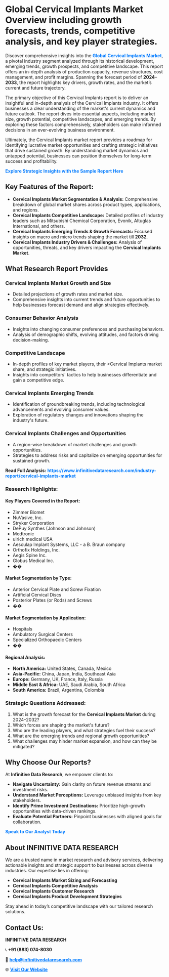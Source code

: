 <h1>Global Cervical Implants Market Overview including growth forecasts, trends, competitive analysis, and key player strategies.</h1>
<p>
Discover comprehensive insights into the 
<a href="https://www.infinitivedataresearch.com/industry-report/cervical-implants-market" rel="dofollow" style="color: #007BFF; text-decoration: none;"><strong>Global Cervical Implants Market</strong></a>, a pivotal industry segment analyzed through its historical development, emerging trends, growth prospects, and competitive landscape. This report offers an in-depth analysis of production capacity, revenue structures, cost management, and profit margins. Spanning the forecast period of <strong>2024–2033</strong>, the report highlights key drivers, growth rates, and the market’s current and future trajectory.
</p>
<p>
The primary objective of this Cervical Implants report is to deliver an insightful and in-depth analysis of the Cervical Implants industry. It offers businesses a clear understanding of the market's current dynamics and future outlook. The report dives into essential aspects, including market size, growth potential, competitive landscapes, and emerging trends. By exploring these factors comprehensively, stakeholders can make informed decisions in an ever-evolving business environment.
</p>
<p>
Ultimately, the Cervical Implants market report provides a roadmap for identifying lucrative market opportunities and crafting strategic initiatives that drive sustained growth. By understanding market dynamics and untapped potential, businesses can position themselves for long-term success and profitability.
</p>
<p>
<a href="https://www.infinitivedataresearch.com/request-sample/reportId=109111" style="color: #007BFF; text-decoration: none;"><strong>Explore Strategic Insights with the Sample Report Here</strong></a>
</p>

<h2>Key Features of the Report:</h2>
<ul>
<li><strong>Cervical Implants Market Segmentation & Analysis:</strong> Comprehensive breakdown of global market shares across product types, applications, and regions.</li>
<li><strong>Cervical Implants Competitive Landscape:</strong> Detailed profiles of industry leaders such as Mitsubishi Chemical Corporation, Evonik, Altuglas International, and others.</li>
<li><strong>Cervical Implants Emerging Trends & Growth Forecasts:</strong> Focused insights on macro and micro trends shaping the market till <strong>2032</strong>.</li>
<li><strong>Cervical Implants Industry Drivers & Challenges:</strong> Analysis of opportunities, threats, and key drivers impacting the <strong>Cervical Implants Market</strong>.</li>
</ul>

<h2>What Research Report Provides</h2>
<h3>Cervical Implants Market Growth and Size</h3>
<ul>
<li>Detailed projections of growth rates and market size.</li>
<li>Comprehensive insights into current trends and future opportunities to help businesses forecast demand and align strategies effectively.</li>
</ul>

<h3>Consumer Behavior Analysis</h3>
<ul>
<li>Insights into changing consumer preferences and purchasing behaviors.</li>
<li>Analysis of demographic shifts, evolving attitudes, and factors driving decision-making.</li>
</ul>

<h3>Competitive Landscape</h3>
<ul>
<li>In-depth profiles of key market players, their >Cervical Implants market share, and strategic initiatives.</li>
<li>Insights into competitors' tactics to help businesses differentiate and gain a competitive edge.</li>
</ul>

<h3>Cervical Implants Emerging Trends</h3>
<ul>
<li>Identification of groundbreaking trends, including technological advancements and evolving consumer values.</li>
<li>Exploration of regulatory changes and innovations shaping the industry's future.</li>
</ul>

<h3>Cervical Implants Challenges and Opportunities</h3>
<ul>
<li>A region-wise breakdown of market challenges and growth opportunities.</li>
<li>Strategies to address risks and capitalize on emerging opportunities for sustained growth.</li>
</ul>
<p><strong>Read Full Analysis:</strong> <a href="https://www.infinitivedataresearch.com/industry-report/cervical-implants-market" rel="dofollow" style="color: #007BFF; text-decoration: none;"><strong>https://www.infinitivedataresearch.com/industry-report/cervical-implants-market</strong></a></p>
<h3>Research Highlights:</h3>
<h4>Key Players Covered in the Report:</h4>
<ul><li>Zimmer Biomet</li><li>NuVasive, Inc.</li><li>Stryker Corporation</li><li>DePuy Synthes (Johnson and Johnson)</li><li>Medtronic</li><li>ulrich medical USA</li><li>Aesculap Implant Systems, LLC - a B. Braun company</li><li>Orthofix Holdings, Inc.</li><li>Aegis Spine Inc.</li><li>Globus Medical Inc.</li><li>��</li></ul>
<h4>Market Segmentation by Type:</h4>
<ul><li>Anterior Cervical Plate and Screw Fixation</li><li>Artificial Cervical Discs</li><li>Posterior Plates (or Rods) and Screws</li><li>��</li></ul>
<h4>Market Segmentation by Application:</h4>
<ul><li>Hospitals</li><li>Ambulatory Surgical Centers</li><li>Specialized Orthopaedic Centers</li><li>��</li></ul>

<h4>Regional Analysis:</h4>
<ul>
<li><strong>North America:</strong> United States, Canada, Mexico</li>
<li><strong>Asia-Pacific:</strong> China, Japan, India, Southeast Asia</li>
<li><strong>Europe:</strong> Germany, UK, France, Italy, Russia</li>
<li><strong>Middle East & Africa:</strong> UAE, Saudi Arabia, South Africa</li>
<li><strong>South America:</strong> Brazil, Argentina, Colombia</li>
</ul>

<h3>Strategic Questions Addressed:</h3>
<ol>
<li>What is the growth forecast for the <strong>Cervical Implants Market</strong> during 2024–2032?</li>
<li>Which forces are shaping the market's future?</li>
<li>Who are the leading players, and what strategies fuel their success?</li>
<li>What are the emerging trends and regional growth opportunities?</li>
<li>What challenges may hinder market expansion, and how can they be mitigated?</li>
</ol>

<h2>Why Choose Our Reports?</h2>
<p>At <strong>Infinitive Data Research</strong>, we empower clients to:</p>
<ul>
<li><strong>Navigate Uncertainty:</strong> Gain clarity on future revenue streams and investment risks.</li>
<li><strong>Understand Market Perceptions:</strong> Leverage unbiased insights from key stakeholders.</li>
<li><strong>Identify Prime Investment Destinations:</strong> Prioritize high-growth opportunities with data-driven rankings.</li>
<li><strong>Evaluate Potential Partners:</strong> Pinpoint businesses with aligned goals for collaboration.</li>
</ul>
<p><a href="https://www.infinitivedataresearch.com/industry-report/cervical-implants-market" rel="dofollow" style="color: #007BFF; text-decoration: none;"><strong>Speak to Our Analyst Today</strong></a></p>

<h2>About INFINITIVE DATA RESEARCH</h2>
<p>We are a trusted name in market research and advisory services, delivering actionable insights and strategic support to businesses across diverse industries. Our expertise lies in offering:</p>
<ul>
<li><strong>Cervical Implants Market Sizing and Forecasting</strong></li>
<li><strong>Cervical Implants Competitive Analysis</strong></li>
<li><strong>Cervical Implants Customer Research</strong></li>
<li><strong>Cervical Implants Product Development Strategies</strong></li>
</ul>
<p>Stay ahead in today’s competitive landscape with our tailored research solutions.</p>

<h2>Contact Us:</h2>
<p><strong>INFINITIVE DATA RESEARCH</strong></p>
<p>📞 <strong>+91 (883) 074-8030</strong></p>
<p>📧 <strong><a href="mailto:help@infinitivedataresearch.com" style="color: #007BFF;">help@infinitivedataresearch.com</a></strong></p>
<p>🌐 <strong><a href="https://www.infinitivedataresearch.com" rel="dofollow" style="color: #007BFF;">Visit Our Website</a></strong></p>
